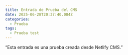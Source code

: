```yaml
---
title: Entrada de Prueba del CMS
date: 2025-06-28T20:37:40.084Z
categories:
  - Prueba
tags:
  - Prueba test
---
```

<!--StartFragment-->

“Esta entrada es una prueba creada desde Netlify CMS.”

<!--EndFragment-->